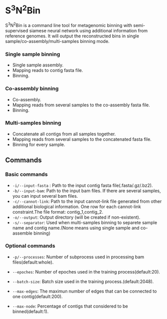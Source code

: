 # S<sup>3</sup>N<sup>2</sup>Bin

S<sup>3</sup>N<sup>2</sup>Bin is a command line tool for metagenomic binning with semi-supervised siamese neural network using additional information from reference genomes. It will output the reconstructed bins in single sample/co-assembly/multi-samples binning mode.

### Single sample binning

- Single sample assembly.
- Mapping reads to contig fasta file.
- Binning.

### Co-assembly binning

- Co-assembly.
- Mapping reads from several samples to the co-assembly fasta file.
- Binning.

### Multi-samples binning

- Concatenate all contigs from all samples together. 
- Mapping reads from several samples to the concatenated fasta file.
- Binning for every sample.

## Commands

### Basic commands

* `-i/--input-fasta` : Path to the input contig fasta file(.fasta/.gz/.bz2).
* `-b/--input-bam`: Path to the input bam files. If there are several samples, you can input several bam files.
* `-c/--cannot-link`:  Path to the input cannot-link file generated from other additional biological information. One row for each cannot-link constraint.The file format: contig_1,contig_2.
* `-o/--output`: Output directory (will be created if non-existent).
* `-s/--separator`: Used when multi-samples binning to separete sample name and contig name.(None means using single sample and co-assemble binning)

### Optional commands

* `-p/--processes`: Number of subprocess used in processing bam files(default:whole).

* `--epoches`: Number of epoches used in the training process(default:20).

* `--batch-size`: Batch size used in the training process.(default:2048).

* `--max-edges`: The maximun number of edges that can be connected to one contig(default:200).

* `--max-node`: Percentage of contigs that considered to be binned(default:1).

	

